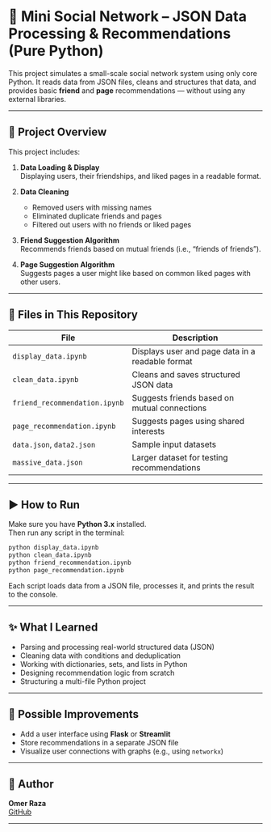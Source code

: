 # 📘 Mini Social Network – JSON Data Processing & Recommendations (Pure Python)

This project simulates a small-scale social network system using only core Python. It reads data from JSON files, cleans and structures that data, and provides basic **friend** and **page** recommendations — without using any external libraries.

---

## 📂 Project Overview

This project includes:

1. **Data Loading & Display**  
   Displaying users, their friendships, and liked pages in a readable format.

2. **Data Cleaning**  
   - Removed users with missing names  
   - Eliminated duplicate friends and pages  
   - Filtered out users with no friends or liked pages

3. **Friend Suggestion Algorithm**  
   Recommends friends based on mutual friends (i.e., “friends of friends”).

4. **Page Suggestion Algorithm**  
   Suggests pages a user might like based on common liked pages with other users.

---

## 📁 Files in This Repository

| File                      | Description |
|---------------------------|-------------|
| `display_data.ipynb`         | Displays user and page data in a readable format |
| `clean_data.ipynb`           | Cleans and saves structured JSON data |
| `friend_recommendation.ipynb`| Suggests friends based on mutual connections |
| `page_recommendation.ipynb`  | Suggests pages using shared interests |
| `data.json`, `data2.json` | Sample input datasets |
| `massive_data.json`       | Larger dataset for testing recommendations |

---

## ▶️ How to Run

Make sure you have **Python 3.x** installed.  
Then run any script in the terminal:

```bash
python display_data.ipynb
python clean_data.ipynb
python friend_recommendation.ipynb
python page_recommendation.ipynb
```

Each script loads data from a JSON file, processes it, and prints the result to the console.

---

## ✨ What I Learned

- Parsing and processing real-world structured data (JSON)
- Cleaning data with conditions and deduplication
- Working with dictionaries, sets, and lists in Python
- Designing recommendation logic from scratch
- Structuring a multi-file Python project

---

## 🔧 Possible Improvements

- Add a user interface using **Flask** or **Streamlit**
- Store recommendations in a separate JSON file
- Visualize user connections with graphs (e.g., using `networkx`)

---

## 👤 Author

**Omer Raza**  
[GitHub](https://github.com/omerwritescode)

---
